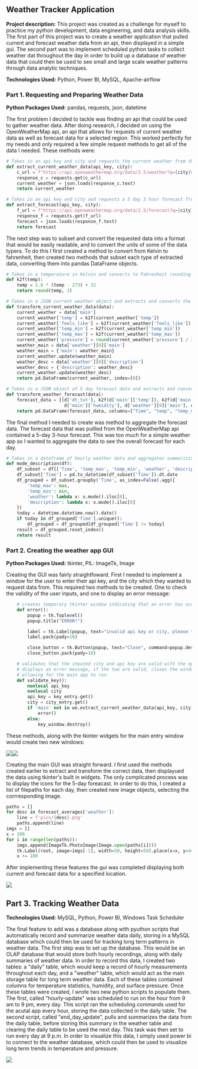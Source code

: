 ## Weather Tracker Application

**Project description:** This project was created as a challenge for myself to practice my python development, data engineering, and data analysis skills. The first part of this project was to create a weather application that pulled current and forecast weather data from an api, then displayed in a simple gui. The second part was to implement scheduled python tasks to collect weather dat throughout the day in order to build up a database of weather data that could then be used to see small and large scale weather patterns through data analytic techniques.

**Technologies Used:** Python, Power BI, MySQL, Apache-airflow

### Part 1. Requesting and Preparing Weather Data

**Python Packages Used:** pandas, requests, json, datetime

The first problem I decided to tackle was finding an api that could be used to gather weather data. After doing research, I decided on using the OpenWeatherMap api, an api that allows for requests of current weather data as well as forecast data for a selected region. This worked perfectly for my needs and only required a few simple request methods to get all of the data I needed. These methods were:

```Python
# Takes in an api key and city and requests the current weather from the openweathermap api as a JSON object
def extract_current_weather_data(api_key, city):
    c_url = f"https://api.openweathermap.org/data/2.5/weather?q={city}&appid={api_key}"
    response_c = requests.get(c_url)
    current_weather = json.loads(response_c.text)
    return current_weather
```

```Python
# Takes in an api key and city and requests a 5 day 3 hour forecast from the openweathermap api as a JSON object
def extract_forecast(api_key, city):
    f_url = f"https://api.openweathermap.org/data/2.5/forecast?q={city}&appid={api_key}"
    response_f = requests.get(f_url)
    forecast = json.loads(response_f.text)
    return forecast
```

The next step was to subset and convert the requested data into a format that would be easily readable, and to convert the units of some of the data typers. To do this I first created a method to convert from Kelvin to fahrenheit, then created two methods that subset each type of extracted data, converting them into pandas DataFrame objects.

```Python
# Takes in a temperature in Kelvin and converts to Fahrenheit rounding to 2 decimal places
def k2f(temp):
    temp = 1.8 * (temp - 273) + 32
    return round(temp, 2)
```

```Python
# Takes in a JSON current weather object and extracts and converts the data within into a pandas DataFrame object
def transform_current_weather_data(data):
    current_weather = data['main']
    current_weather['temp'] = k2f(current_weather['temp'])
    current_weather['feels_like'] = k2f(current_weather['feels_like'])
    current_weather['temp_min'] = k2f(current_weather['temp_min'])
    current_weather['temp_max'] = k2f(current_weather['temp_max'])
    current_weather['pressure'] = round(current_weather['pressure'] / 33.684, 2)
    weather_main = data['weather'][0]['main']
    weather_main = {'main': weather_main}
    current_weather.update(weather_main)
    weather_desc = data['weather'][0]['description']
    weather_desc = {'description': weather_desc}
    current_weather.update(weather_desc)
    return pd.DataFrame(current_weather, index=[0])
```

```Python
# Takes in a JSON object of 5 day forecast data and extracts and converts to a pandas DataFrame object
def transform_weather_forecast(data):
    forecast_data = [(d['dt_txt'], k2f(d['main']['temp']), k2f(d['main']['temp_max']), k2f(d['main']['temp_min']),
                      d['main']['humidity'], d['weather'][0]['main'], d['weather'][0]['description']) for d in data['list']]
    return pd.DataFrame(forecast_data, columns=["Time", "temp", "temp_max", "temp_min", "humidity", "weather", "description"])
```

The final method I needed to create was method to aggregate the forecast data. The forecast data that was pullled from the OpenWeatherMap api contained a 5-day 3-hour forecast. This was too much for a simple weather app so I wanted to aggregate the data to see the overall forecast for each day.

```Python
# Takes in a dataframe of hourly weather data and aggregates summarizing by day before returning summarized DataFrame
def mode_description(df):
    df_subset = df[['Time', 'temp_max', 'temp_min', 'weather', 'description']]
    df_subset['Time'] = pd.to_datetime(df_subset['Time']).dt.date
    df_grouped = df_subset.groupby('Time', as_index=False).agg({
        'temp_max': max,
        'temp_min': min,
        'weather': lambda x: x.mode().iloc[0],
        'description': lambda x: x.mode().iloc[0]
    })
    today = datetime.datetime.now().date()
    if today in df_grouped['Time'].unique():
        df_grouped = df_grouped[df_grouped['Time'] != today]
    result = df_grouped.reset_index()
    return result
```

### Part 2. Creating the weather app GUI

**Python Packages Used:** tkinter, PIL: ImageTk, Image

Creating the GUI was fairly straightfoward. First I needed to implement a window for the user to enter their api key, and the city which they wanted to request data from. This required two methods to be created. One to check the validity of the user inputs, and one to display an error message:

```Python
    # creates temporary tkinter window indicating that an error has occured in requesting the openweathermap api
    def error():
        popup = tk.Toplevel()
        popup.title("ERROR!")

        label = tk.Label(popup, text="invalid api key or city, please try again")
        label.pack(pady=10)

        close_button = tk.Button(popup, text="Close", command=popup.destroy)
        close_button.pack(pady=10)
```

```Python
    # validates that the inputed city and api key are valid with the openweathermap api. If the two are not valid,
    # displays an error message, if the two are valid, closes the window and returns the inputs
    # allowing for the main app to run.
    def validate_key():
        nonlocal api_key
        nonlocal city
        api_key = key_entry.get()
        city = city_entry.get()
        if 'main' not in we.extract_current_weather_data(api_key, city):
            error()
        else:
            key_window.destroy()
```

These methods, along with the tkinter widgets for the main entry window would create two new windows:

<img src="images/screenshots/check.png?raw=true"/><img src="images/screenshots/error.png?raw=true"/>

Creating the main GUI was straight forward. I first used the methods created earlier to extract and transform the correct data, then displayued the data using tkinter's built in widgets. The only complicated process was to display the icons for the 5-day foreacast. In order to do this, I created a list of filepaths for each day, then created new image objects, selecting the corrresponding image.

```Python
paths = []
for desc in forecast_averages['weather']:
    line = f'pics/{desc}.png'
    paths.append(line)
imgs = []
x = 100
for i in range(len(paths)):
    imgs.append(ImageTk.PhotoImage(Image.open(paths[i])))
    tk.Label(root, image=imgs[-1], width=50, height=50).place(x=x, y=440, anchor="center")
    x += 100
```

After implementing these features the gui was completed displaying both current and forecast data for a specified location.

<img src="images/screenshots/GUI.png?raw=true"/>

## Part 3. Tracking Weather Data

**Technologies Used:** MySQL, Python, Power BI, Windows Task Scheduler

The final feature to add was a database along with pyuthon scripts that automatically record and summarize weather data daily, storing in a MySQL database which could then be used for tracking long term patterns in weather data. The first step was to set up the database. This would be an OLAP database that would store both hourly recordings, along with daily summaries of weather data. In order to record this data, I created two tables: a "daily" table, which would keep a record of hourly measurements throughout each day, and a "weather" table, which would act as the main storage table for long term weather data. Each of these tables contained columns for temperature statistics, humidity, and surface pressure. Once these tables were created, I wrote two new python scripts to populate them. The first, called "hourly-update" was scheduled to run on the hour from 9 am to 9 pm, every day. This script ran the scheduling commands used for the acutal app every hour, storing the data collected in the daily table. The second script, called "end_day_update", pulls and summarizes the data from the daily table, before storing this summary in the weather table and clearing the daily table to be used the next day. This task was then set to run every day at 9 p.m. In order to visualize this data, I simply used power bi to connect to the weather database, which could then be used to visualize long term trends in temperature and pressure.

<img src="images/screenshots/Summaries.png?raw=true"/>
